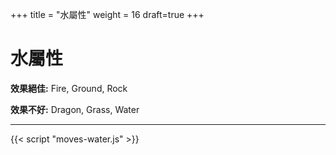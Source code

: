 +++
title = "水屬性"
weight = 16
draft=true
+++

# 水屬性


**效果絕佳:**
<span class="TypeBlockList">Fire, Ground, Rock</span>

**效果不好:**
<span class="TypeBlockList">Dragon, Grass, Water</span>

---

<div id="MoveList"></div>

{{< script "moves-water.js" >}}
<script type="text/javascript">
  window.addEventListener("parsePage", ()=>{
    TocInjector.parsePage("Move");
  });

</script>